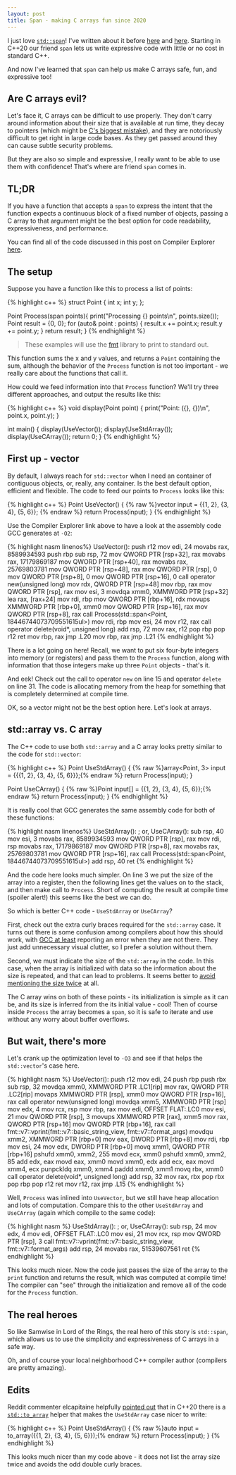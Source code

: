```yaml
---
layout: post
title: Span - making C arrays fun since 2020
---
```

I just love [`std::span`](https://en.cppreference.com/w/cpp/container/span)! I've
written about it before [here](/using-span-with-argv) and
[here](/a-zero-cost-abstraction). Starting in C++20 our friend `span` lets us write
expressive code with little or no cost in standard C++.

And now I've learned that `span` can help us make C arrays safe, fun, and expressive
too!

## Are C arrays evil?

Let's face it, C arrays can be difficult to use properly. They don't carry around
information about their size that is available at run time, they decay to pointers
(which might be [C's biggest
mistake](https://digitalmars.com/articles/C-biggest-mistake.html)), and they are
notoriously difficult to get right in large code bases. As they get passed around
they can cause subtle security problems.

But they are also so simple and expressive, I really want to be able to use them
with confidence! That's where are friend `span` comes in.

## TL;DR

If you have a function that accepts a `span` to express the intent that the function
expects a continuous block of a fixed number of objects, passing a C array to that
argument might be the best option for code readability, expressiveness, and
performance.

You can find all of the code discussed in this post on Compiler Explorer
[here](https://godbolt.org/z/67brrqbfa).

## The setup

Suppose you have a function like this to process a list of points:

{% highlight c++ %}
struct Point { int x; int y; };

Point Process(span<Point> points){
  print("Processing {} points\n", points.size());
  Point result = {0, 0};
  for (auto& point : points) {
    result.x += point.x;
    result.y += point.y;
  }
  return result;
}
{% endhighlight %}

> These examples will use the [fmt](https://fmt.dev) library to print to standard
out.

This function sums the x and y values, and returns a `Point` containing the sum,
although the behavior of the `Process` function is not too important - we really care
about the functions that call it.

How could we feed information into that `Process` function? We'll try three
different approaches, and output the results like this:

{% highlight c++ %}
void display(Point point) {
  print("Point: ({}, {})\n", point.x, point.y);
}

int main() {
  display(UseVector());
  display(UseStdArray());
  display(UseCArray());
  return 0;
}
{% endhighlight %}

## First up - vector

By default, I always reach for `std::vector` when I need an container of contiguous
objects, or, really, any container. Is the best default option, efficient and
flexible. The code to feed our points to `Process` looks like this:

{% highlight c++ %}
Point UseVector() {
  {% raw %}vector<Point> input = {{1, 2}, {3, 4}, {5, 6}}; {% endraw %}
  return Process(input);
}
{% endhighlight %}

Use the Compiler Explorer link above to have a look at the assembly code GCC
generates at `-O2`:

{% highlight nasm linenos%}
UseVector():
        push    r12
        mov     edi, 24
        movabs  rax, 8589934593
        push    rbp
        sub     rsp, 72
        mov     QWORD PTR [rsp+32], rax
        movabs  rax, 17179869187
        mov     QWORD PTR [rsp+40], rax
        movabs  rax, 25769803781
        mov     QWORD PTR [rsp+48], rax
        mov     QWORD PTR [rsp], 0
        mov     QWORD PTR [rsp+8], 0
        mov     QWORD PTR [rsp+16], 0
        call    operator new(unsigned long)
        mov     rdx, QWORD PTR [rsp+48]
        mov     rbp, rax
        mov     QWORD PTR [rsp], rax
        mov     esi, 3
        movdqa  xmm0, XMMWORD PTR [rsp+32]
        lea     rax, [rax+24]
        mov     rdi, rbp
        mov     QWORD PTR [rbp+16], rdx
        movups  XMMWORD PTR [rbp+0], xmm0
        mov     QWORD PTR [rsp+16], rax
        mov     QWORD PTR [rsp+8], rax
        call    Process(std::span<Point, 18446744073709551615ul>)
        mov     rdi, rbp
        mov     esi, 24
        mov     r12, rax
        call    operator delete(void*, unsigned long)
        add     rsp, 72
        mov     rax, r12
        pop     rbp
        pop     r12
        ret
        mov     rbp, rax
        jmp     .L20
        mov     rbp, rax
        jmp     .L21
{% endhighlight %}

There is a lot going on here! Recall, we want to put six four-byte integers into
memory (or registers) and pass them to the `Process` function, along with
information that those integers make up three `Point` objects - that's it.

And eek! Check out the call to operator `new` on line 15 and operator `delete` on
line 31. The code is allocating memory from the heap for something that is
completely determined at compile time.

OK, so a vector might not be the best option here. Let's look at arrays.

## std::array vs. C array

The C++ code to use both `std::array` and a C array looks pretty similar to the
code for `std::vector`:

{% highlight c++ %}
Point UseStdArray() {
  {% raw %}array<Point, 3> input = {{{1, 2}, {3, 4}, {5, 6}}};{% endraw %}
  return Process(input);
}

Point UseCArray() {
  {% raw %}Point input[] = {{1, 2}, {3, 4}, {5, 6}};{% endraw %}
  return Process(input);
}
{% endhighlight %}

It is really cool that GCC generates the same assembly code for both of these
functions:

{% highlight nasm linenos%}
UseStdArray(): ; or, UseCArray():
        sub     rsp, 40
        mov     esi, 3
        movabs  rax, 8589934593
        mov     QWORD PTR [rsp], rax
        mov     rdi, rsp
        movabs  rax, 17179869187
        mov     QWORD PTR [rsp+8], rax
        movabs  rax, 25769803781
        mov     QWORD PTR [rsp+16], rax
        call    Process(std::span<Point, 18446744073709551615ul>)
        add     rsp, 40
        ret
{% endhighlight %}

And the code here looks much simpler. On line 3 we put the size of the array into a
register, then the following lines get the values on to the stack, and then make
call to `Process`. Short of computing the result at compile time (spoiler alert!)
this seems like the best we can do.

So which is better C++ code - `UseStdArray` or `UseCArray`?

First, check out the extra curly braces required for the `std::array` case. It
turns out there is some confusion among compilers about how this should work, with
[GCC at
least](https://stackoverflow.com/questions/8192185/using-stdarray-with-initialization-lists)
reporting an error when they are not there. They just add unnecessary visual
clutter, so I prefer a solution without them.

Second, we must indicate the size of the `std::array` in the code. In this case,
when the array is initialized with data so the information about the size is
repeated, and that can lead to problems. It seems better to [avoid mentioning the
size twice](https://quuxplusone.github.io/blog/2020/08/06/array-size/) at all.

The C array wins on both of these points - its initialization is simple as it can
be, and its size is inferred from the its initial value - cool! Then of course
inside `Process` the array becomes a `span`, so it is safe to iterate and use
without any worry about buffer overflows.

## But wait, there's more

Let's crank up the optimization level to `-O3` and see if that helps the
`std::vector`'s case here.

{% highlight nasm %}
UseVector():
        push    r12
        mov     edi, 24
        push    rbp
        push    rbx
        sub     rsp, 32
        movdqa  xmm0, XMMWORD PTR .LC1[rip]
        mov     rax, QWORD PTR .LC2[rip]
        movaps  XMMWORD PTR [rsp], xmm0
        mov     QWORD PTR [rsp+16], rax
        call    operator new(unsigned long)
        movdqa  xmm5, XMMWORD PTR [rsp]
        mov     edx, 4
        mov     rcx, rsp
        mov     rbp, rax
        mov     edi, OFFSET FLAT:.LC0
        mov     esi, 21
        mov     QWORD PTR [rsp], 3
        movups  XMMWORD PTR [rax], xmm5
        mov     rax, QWORD PTR [rsp+16]
        mov     QWORD PTR [rbp+16], rax
        call    fmt::v7::vprint(fmt::v7::basic_string_view<char>, fmt::v7::format_args)
        movdqu  xmm2, XMMWORD PTR [rbp+0]
        mov     eax, DWORD PTR [rbp+8]
        mov     rdi, rbp
        mov     esi, 24
        mov     edx, DWORD PTR [rbp+0]
        movq    xmm1, QWORD PTR [rbp+16]
        pshufd  xmm0, xmm2, 255
        movd    ecx, xmm0
        pshufd  xmm0, xmm2, 85
        add     edx, eax
        movd    eax, xmm0
        movd    xmm0, edx
        add     ecx, eax
        movd    xmm4, ecx
        punpckldq       xmm0, xmm4
        paddd   xmm0, xmm1
        movq    rbx, xmm0
        call    operator delete(void*, unsigned long)
        add     rsp, 32
        mov     rax, rbx
        pop     rbx
        pop     rbp
        pop     r12
        ret
        mov     r12, rax
        jmp     .L15
{% endhighlight %}

Well, `Process` was inlined into `UseVector`, but we still have heap allocation and
lots of computation. Compare this to the other `UseStdArray` and `UseCArray` (again
which compile to the same code):

{% highlight nasm %}
UseStdArray(): ; or, UseCArray():
        sub     rsp, 24
        mov     edx, 4
        mov     edi, OFFSET FLAT:.LC0
        mov     esi, 21
        mov     rcx, rsp
        mov     QWORD PTR [rsp], 3
        call    fmt::v7::vprint(fmt::v7::basic_string_view<char>, fmt::v7::format_args)
        add     rsp, 24
        movabs  rax, 51539607561
        ret
{% endhighlight %}

This looks much nicer. Now the code just passes the size of the array to the
`print` function and returns the result, which was computed at compile time! The
compiler can "see" through the initialization and remove all of the code for the
`Process` function.

## The real heroes

So like Samwise in Lord of the Rings, the real hero of this story is `std::span`,
which allows us to use the simplicity and expressiveness of C arrays in a safe way.

Oh, and of course your local neighborhood C++ compiler author (compilers are pretty
amazing).

## Edits

Reddit commenter elcapitaine helpfully [pointed
out](https://www.reddit.com/r/cpp/comments/sc152g/comment/hu4xano/?utm_source=share&utm_medium=web2x&context=3A)
that in C++20 there is a
[`std::to_array`](https://en.cppreference.com/w/cpp/container/array/to_array)
helper that makes the `UseStdArray` case nicer to write:

{% highlight c++ %}
Point UseStdArray() {
  {% raw %}auto input = to_array<Point>({{1, 2}, {3, 4}, {5, 6}});{% endraw %}
  return Process(input);
}
{% endhighlight %}

This looks much nicer than my code above - it does not list the array size twice
and avoids the odd double curly braces.
